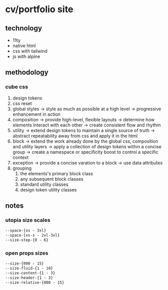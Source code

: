 # cv/portfolio site

## technology

- 11ty
- native html
- css with tailwind
- js with alpine

## methodology

### cube css

1. design tokens
2. css reset
3. global styles
   -> style as much as possible at a high level
   -> progressive enhancement in action
4. composition
   -> provide high-level, flexible layouts
   -> determine how elements interact with each other
   -> create consistent flow and rhythm
5. utility
   -> extend design tokens to maintain a single source of truth
   -> abstract repeatability away from css and apply it in the html
6. block
   -> extend the work already done by the global css, composition and utility layers
   -> apply a collection of design tokens within a concise group
   -> create a namespace or specificity boost to control a specific context
7. exception
   -> provide a concise varation to a block
   -> use data attributes
8. grouping
    1. the elements's primary block class
    2. any subsequent block classes
    3. standard utility classes
    4. design token utility classes

## notes

### utopia size scales

```css
--space-{xs - 3xl}
--space-{xs-s - 2xl-3xl}
--size-step-{0 - 6}
```

### open props sizes

```css
--size-{000 - 15}
--size-fluid-{1 - 10}
--size-content-{1 - 3}
--size-header-{1 - 3}
--size-relative-{000 - 15}
```
